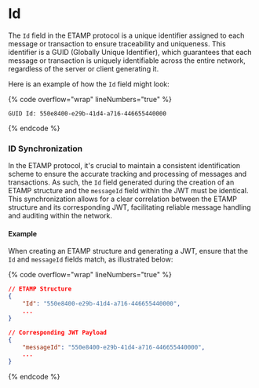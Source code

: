 # Id

The `Id` field in the ETAMP protocol is a unique identifier assigned to each message or transaction to ensure traceability and uniqueness. This identifier is a GUID (Globally Unique Identifier), which guarantees that each message or transaction is uniquely identifiable across the entire network, regardless of the server or client generating it.

Here is an example of how the `Id` field might look:

{% code overflow="wrap" lineNumbers="true" %}
```plaintext
GUID Id: 550e8400-e29b-41d4-a716-446655440000
```
{% endcode %}

### ID Synchronization

In the ETAMP protocol, it's crucial to maintain a consistent identification scheme to ensure the accurate tracking and processing of messages and transactions. As such, the `Id` field generated during the creation of an ETAMP structure and the `messageId` field within the JWT must be identical. This synchronization allows for a clear correlation between the ETAMP structure and its corresponding JWT, facilitating reliable message handling and auditing within the network.

#### Example

When creating an ETAMP structure and generating a JWT, ensure that the `Id` and `messageId` fields match, as illustrated below:

{% code overflow="wrap" lineNumbers="true" %}
```json
// ETAMP Structure
{
    "Id": "550e8400-e29b-41d4-a716-446655440000",
    ...
}

// Corresponding JWT Payload
{
    "messageId": "550e8400-e29b-41d4-a716-446655440000",
    ...
}
```
{% endcode %}
